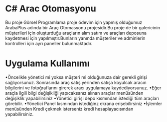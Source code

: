 # C# Arac Otomasyonu      
Bu proje Görsel Programlama proje ödevim için yapmış olduğumuz ArabaPlus adında bir Araç Otomasyonu projesidir.Bu proje de bir galericinin müşterileri için oluşturduğu araçların alım satım ve araçları deposuna kaydetmesi için yapılmıştır.Bunların yanında müşteriler ve adminlerin kontrolleri için ayrı paneller bulunmaktadır.
# Uygulama Kullanımı 
•Öncelikle yönetici mi yoksa müşteri mi olduğunuza dair gerekli girişi sağlıyorsunuz. Sonrasında araç satış yerinden satışa koyulcak aracın bilgilerini ve fotoğraflarını girerek aracı uygulamaya kaydediyorsunuz.
•Eğer araçla ilgili bilgi değişikliği yapıcaksanız alınan araçlar menüsünden değişiklik yapabilirsiniz
•Yönetici girişi depo kısmından istediği tüm araçları görebilir.
•Yönetici Panel kısmından istediğinz ekrana erişebilirsiniz
•İşlemler menüsünden Kredi çekmek isterseniz kredi hesaplayacısından yapabilirsiniz.
